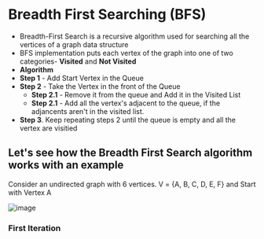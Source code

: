 # Breadth First Searching (BFS)

- Breadth-First Search is a recursive algorithm used for searching all the vertices of a graph data structure
- BFS implementation puts each vertex of the graph into one of two categories- **Visited** and **Not Visited**
- **Algorithm**
 - **Step 1** - Add Start Vertex in the Queue
 - **Step 2** - Take the Vertex in the front of the Queue 
   - **Step 2.1** - Remove it from the queue and Add it in the Visited List
   - **Step 2.1** - Add all the vertex's adjacent to the queue, if the adjancents aren't in the visited list.
 - **Step 3**. Keep repeating steps 2 until the queue is empty and all the vertex are visitied

## Let's see how the Breadth First Search algorithm works with an example

Consider an undirected graph with 6 vertices.  V = {A, B, C, D, E, F} and Start with Vertex A

![image](https://user-images.githubusercontent.com/70228962/173300449-06b16faf-02ca-429b-ab73-ec70d7386d56.png)

### First Iteration
 
